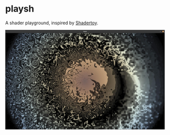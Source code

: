 # playsh
A shader playground, inspired by [Shadertoy](https://www.shadertoy.com/).

<p align="center"><img src="examples/example.jpg" alt="example" width="600"/></p>
